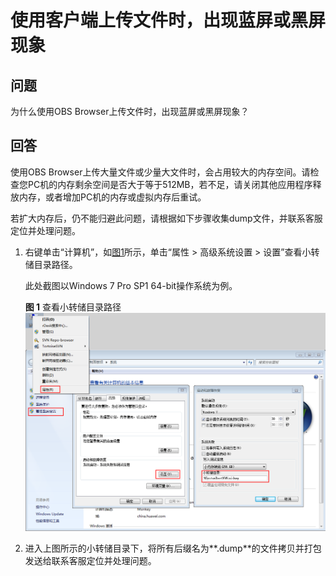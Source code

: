 # 使用客户端上传文件时，出现蓝屏或黑屏现象<a name="zh-cn_topic_0045828987"></a>

## 问题<a name="s18319a5b1f984212b091c0f5e6a7902a"></a>

为什么使用OBS Browser上传文件时，出现蓝屏或黑屏现象？

## 回答<a name="se828d5ad3a27451cb5e521fdf7ae89b9"></a>

使用OBS Browser上传大量文件或少量大文件时，会占用较大的内存空间。请检查您PC机的内存剩余空间是否大于等于512MB，若不足，请关闭其他应用程序释放内存，或者增加PC机的内存或虚拟内存后重试。

若扩大内存后，仍不能归避此问题，请根据如下步骤收集dump文件，并联系客服定位并处理问题。

1.  右键单击“计算机”，如[图1](#f47717ffaf52748978a29fe06579e969f)所示，单击“属性 \> 高级系统设置 \> 设置”查看小转储目录路径。

    此处截图以Windows 7 Pro SP1 64-bit操作系统为例。

    **图 1**  查看小转储目录路径<a name="f47717ffaf52748978a29fe06579e969f"></a>  
    ![](figures/查看小转储目录路径.png "查看小转储目录路径")

2.  进入上图所示的小转储目录下，将所有后缀名为**.dump**的文件拷贝并打包发送给联系客服定位并处理问题。

